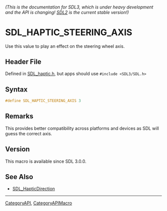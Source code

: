 ###### (This is the documentation for SDL3, which is under heavy development and the API is changing! [SDL2](https://wiki.libsdl.org/SDL2/) is the current stable version!)
# SDL_HAPTIC_STEERING_AXIS

Use this value to play an effect on the steering wheel axis.

## Header File

Defined in [SDL_haptic.h](https://github.com/libsdl-org/SDL/blob/main/include/SDL3/SDL_haptic.h), but apps should use `#include <SDL3/SDL.h>`

## Syntax

```c
#define SDL_HAPTIC_STEERING_AXIS 3
```

## Remarks

This provides better compatibility across platforms and devices as SDL will
guess the correct axis.

## Version

This macro is available since SDL 3.0.0.

## See Also

* [SDL_HapticDirection](SDL_HapticDirection)

----
[CategoryAPI](CategoryAPI), [CategoryAPIMacro](CategoryAPIMacro)


